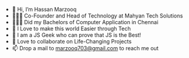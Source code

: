 - 👋 Hi, I’m Hassan Marzooq
- 🦸🏻‍♂️ Co-Founder and Head of Technology at Mahyan Tech Solutions
- 👨🏻‍🎓 Did my Bachelors of Computer Application in Chennai
- 👀 I Love to make this world Easier through Tech
- 🥸 I am a JS Geek who can prove that JS is the Best!
- 💞️ Love to collaborate on Life-Changing Projects
- 📫 Drop a mail to marzooq703@gmail.com to reach me out

<!---
marzooq703/marzooq703 is a ✨ special ✨ repository because its `README.md` (this file) appears on your GitHub profile.
You can click the Preview link to take a look at your changes.
--->

